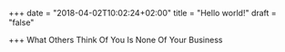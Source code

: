 +++
date = "2018-04-02T10:02:24+02:00"
title = "Hello world!"
draft = "false"

+++
What Others Think Of You Is None Of Your Business
